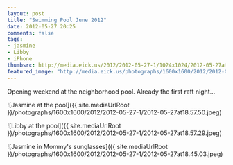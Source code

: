 ```yaml
---
layout: post
title: "Swimming Pool June 2012"
date: 2012-05-27 20:25
comments: false
tags: 
- jasmine
- Libby
- iPhone
thumbsrc: http://media.eick.us/2012/2012-05-27-1/1024x1024/2012-05-27at18.45.03.jpeg
featured_image: "http://media.eick.us/photographs/1600x1600/2012/2012-05-27-1/2012-05-27at18.57.50.jpeg"
---
```

Opening weekend at the neighborhood pool.  Already the first raft night...




![Jasmine at the pool]({{ site.mediaUrlRoot }}/photographs/1600x1600/2012/2012-05-27-1/2012-05-27at18.57.50.jpeg)




![Libby at the pool]({{ site.mediaUrlRoot }}/photographs/1600x1600/2012/2012-05-27-1/2012-05-27at18.57.29.jpeg)




![Jasmine in Mommy's sunglasses]({{ site.mediaUrlRoot }}/photographs/1600x1600/2012/2012-05-27-1/2012-05-27at18.45.03.jpeg)

